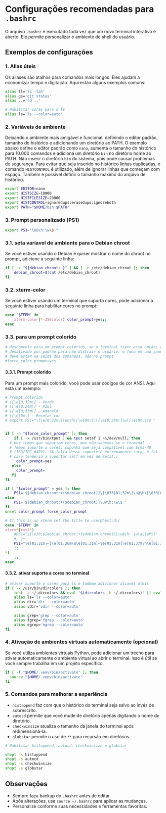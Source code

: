 # Configurações recomendadas para `.bashrc`

O arquivo `.bashrc` é executado toda vez que um novo terminal interativo é aberto. Ele permite personalizar o ambiente de shell do usuário.

## Exemplos de configurações

### 1. Alias úteis
Os aliases são atalhos para comandos mais longos. Eles ajudam a economizar tempo e digitação. Aqui estão alguns exemplos comuns:

```bash
alias ll='ls -lah'
alias gs='git status'
alias ..='cd ..'
```

```bash
# Habilitar cores para o ls
alias ls='ls --color=auto'
```

### 2. Variáveis de ambiente
Deixando o ambiente mais amigável e funcional. definindo o editor padrão, tamanho do histórico e adicionando um diretório ao PATH.
O exemplo abaixo define o editor padrão como `nano`, aumenta o tamanho do histórico para 10.000 comandos e adiciona um diretório `bin` no diretório home ao PATH.
Não inserir o diretório `bin` do sistema, pois pode causar problemas de segurança.
Para evitar que seja inserido no histórico linhas duplicadas, o comando `HISTCONTROL` é utilizado, além de ignorar linhas que começam com espaço. Também é possível definir o tamanho máximo do arquivo de histórico.
```bash
export EDITOR=nano
export HISTSIZE=10000
export HISTFILESIZE=20000
export HISTCONTROL=ignoredups:erasedups:ignoreboth
export PATH="$HOME/bin:$PATH"
```

### 3. Prompt personalizado (PS1)
```bash
export PS1="\u@\h:\w\$ "
```

### 3.1. seta variavel de ambiente para o Debian chroot
Se você estiver usando o Debian e quiser mostrar o nome do chroot no prompt, adicione a seguinte linha:
```bash
if [ -z "${debian_chroot:-}" ] && [ -r /etc/debian_chroot ]; then
    debian_chroot=$(cat /etc/debian_chroot)
fi
```
### 3.2. xterm-color
Se você estiver usando um terminal que suporta cores, pode adicionar a seguinte linha para habilitar cores no prompt:
```bash
case "$TERM" in
    xterm-color|*-256color) color_prompt=yes;;
esac
```

### 3.3. para um prompt colorido 
```bash
# descomente para um prompt colorido, se o terminal tiver essa opção; desativado
# desativado por padrão para não distrair o usuário: o foco em uma janela de terminal
# deve estar na saída dos comandos, não no prompt
#force_color_prompt=yes
```

#### 3.3.1. Prompt colorido
Para um prompt mais colorido, você pode usar códigos de cor ANSI. Aqui está um exemplo:
```bash
# Prompt colorido
# \[\e[0;32m\] - Verde
# \[\e[0;34m\] - Azul
# \[\e[0;33m\] - Amarelo
# \[\e[0m\] - Resetar cor
# export PS1="\[\e[0;32m\]\u@\h\[\e[0m\]:\[\e[0;34m\]\w\[\e[0m\]\$ "


if [ -n "$force_color_prompt" ]; then
    if [ -x /usr/bin/tput ] && tput setaf 1 >&/dev/null; then
  # nos temos que suportam cores, mas não sabemos se o terminal  
  # Temos suporte a cores; suponha que seja compatível com Ecma-48
  # (ISO/IEC-6429). (A falta desse suporte é extremamente rara, e tal
  # caso tenderia a suportar setf em vez de setaf.)
	 color_prompt=yes
   else
	 color_prompt=
   fi
fi

if [ "$color_prompt" = yes ]; then
    PS1='${debian_chroot:+($debian_chroot)}\[\033[01;32m\]\u@\h\[\033[00m\]:\[\033[01;34m\]\w\[\033[00m\]\$ '
else
    PS1='${debian_chroot:+($debian_chroot)}\u@\h:\w\$ '
fi
unset color_prompt force_color_prompt

# If this is an xterm set the title to user@host:dir
case "$TERM" in
xterm*|rxvt*)
    #PS1="\[\e]0;${debian_chroot:+($debian_chroot)}\u@\h: \w\a\]$PS1"
	#  ┌─
	PS1="\e[01;31m┌─[\e[01;36m\u\e[01;31m]─\e[01;31m[\e[01;37m\h\e[01;31m]─\e[01;31m[\e[01;35m\d\e[01;31m]─\e[01;31m[\e[01;32m\t\e[01;31m]─\e[01;31m[\e[01;33m\w\e[01;31m]:\e[01;31m\n\e[01;31m└──\e[01;36m >>> \e[01;31m\$ \e[00m"
    ;;
*)
    ;;
esac

```

#### 3.3.2. ativar suporte a cores no terminal

```bash
# ativar suporte a cores para ls e também adicionar aliases úteis
if [ -x /usr/bin/dircolors ]; then
    test -r ~/.dircolors && eval "$(dircolors -b ~/.dircolors)" || eval "$(dircolors -b)"
    alias ls='ls --color=auto'
    alias dir='dir --color=auto'
    alias vdir='vdir --color=auto'

    alias grep='grep --color=auto'
    alias fgrep='fgrep --color=auto'
    alias egrep='egrep --color=auto'
fi

```

### 4. Ativação de ambientes virtuais automaticamente (opcional)
Se você utiliza ambientes virtuais Python, pode adicionar um trecho para ativar automaticamente o ambiente virtual ao abrir o terminal. Isso é útil se você sempre trabalha em um projeto específico.
```bash
if [ -f "$HOME/.venv/bin/activate" ]; then
  source "$HOME/.venv/bin/activate"
fi
```

### 5. Comandos para melhorar a experiência

* `histappend` faz com que o histórico do terminal seja salvo ao invés de sobrescrito.
* `autocd` permite que você mude de diretório apenas digitando o nome do diretório.
* `checkwinsize` atualiza o tamanho da janela do terminal após redimensioná-la.
* `globstar` permite o uso de `**` para recursão em diretórios.
```bash
# Habilitar histappend, autocd, checkwinsize e globstar

shopt -s histappend
shopt -s autocd
shopt -s checkwinsize
shopt -s globstar

```




## Observações

- Sempre faça backup do `.bashrc` antes de editar.
- Após alterações, use `source ~/.bashrc` para aplicar as mudanças.
- Personalize conforme suas necessidades e ferramentas favoritas.
